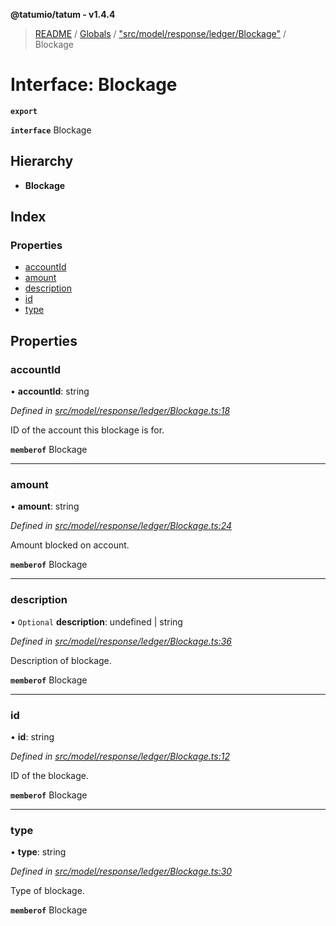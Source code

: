 **@tatumio/tatum - v1.4.4**

> [README](../README.md) / [Globals](../globals.md) / ["src/model/response/ledger/Blockage"](../modules/_src_model_response_ledger_blockage_.md) / Blockage

# Interface: Blockage

**`export`** 

**`interface`** Blockage

## Hierarchy

* **Blockage**

## Index

### Properties

* [accountId](_src_model_response_ledger_blockage_.blockage.md#accountid)
* [amount](_src_model_response_ledger_blockage_.blockage.md#amount)
* [description](_src_model_response_ledger_blockage_.blockage.md#description)
* [id](_src_model_response_ledger_blockage_.blockage.md#id)
* [type](_src_model_response_ledger_blockage_.blockage.md#type)

## Properties

### accountId

•  **accountId**: string

*Defined in [src/model/response/ledger/Blockage.ts:18](https://github.com/tatumio/tatum-js/blob/c5d1e16/src/model/response/ledger/Blockage.ts#L18)*

ID of the account this blockage is for.

**`memberof`** Blockage

___

### amount

•  **amount**: string

*Defined in [src/model/response/ledger/Blockage.ts:24](https://github.com/tatumio/tatum-js/blob/c5d1e16/src/model/response/ledger/Blockage.ts#L24)*

Amount blocked on account.

**`memberof`** Blockage

___

### description

• `Optional` **description**: undefined \| string

*Defined in [src/model/response/ledger/Blockage.ts:36](https://github.com/tatumio/tatum-js/blob/c5d1e16/src/model/response/ledger/Blockage.ts#L36)*

Description of blockage.

**`memberof`** Blockage

___

### id

•  **id**: string

*Defined in [src/model/response/ledger/Blockage.ts:12](https://github.com/tatumio/tatum-js/blob/c5d1e16/src/model/response/ledger/Blockage.ts#L12)*

ID of the blockage.

**`memberof`** Blockage

___

### type

•  **type**: string

*Defined in [src/model/response/ledger/Blockage.ts:30](https://github.com/tatumio/tatum-js/blob/c5d1e16/src/model/response/ledger/Blockage.ts#L30)*

Type of blockage.

**`memberof`** Blockage
